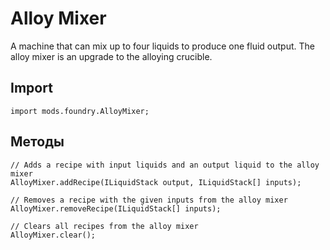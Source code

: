# Alloy Mixer

A machine that can mix up to four liquids to produce one fluid output. The alloy mixer is an upgrade to the alloying crucible.

## Import
```zenscript
import mods.foundry.AlloyMixer;
```

## Методы
```zenscript
// Adds a recipe with input liquids and an output liquid to the alloy mixer
AlloyMixer.addRecipe(ILiquidStack output, ILiquidStack[] inputs);

// Removes a recipe with the given inputs from the alloy mixer
AlloyMixer.removeRecipe(ILiquidStack[] inputs);

// Clears all recipes from the alloy mixer
AlloyMixer.clear();
```
